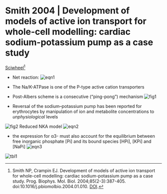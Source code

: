 # Smith 2004 | Development of models of active ion transport for whole-cell modelling: cardiac sodium-potassium pump as a case study


[Sciwheel](https://sciwheel.com/work/#/items/6173790)[^Smith2004]

<!--more-->

* Net reaction: ![eqn1](https://user-images.githubusercontent.com/40054455/86723117-2fd06e80-c05a-11ea-8b97-497bc2be0d16.png)
* The Na/K-ATPase is one of the P-type active cation transporters
* Post-Albers scheme is a consecutive (“ping-pong”) mechanism
![fig1](https://user-images.githubusercontent.com/40054455/86723125-319a3200-c05a-11ea-9106-a384fe89bb99.png)

* Reversal of the sodium–potassium pump has been reported for erythrocytes by manipulation of ion and metabolite concentrations to *unphysiological* levels

![fig2 Reduced NKA model](https://user-images.githubusercontent.com/40054455/86723128-3232c880-c05a-11ea-9046-8c8f796ebaa4.png)
![eqn2](https://user-images.githubusercontent.com/40054455/86723120-30690500-c05a-11ea-960a-27dfb1b9e436.png)

* the expression for α3- must also account for the equilibrium between free inorganic phosphate [Pi] and its bound species [HPi], [KPi] and [NaPi]
![eqn3](https://user-images.githubusercontent.com/40054455/86723122-31019b80-c05a-11ea-88e7-282de8dd837f.png)

![tbl1](https://user-images.githubusercontent.com/40054455/86723133-32cb5f00-c05a-11ea-9ef4-78678043910e.png)

[^Smith2004]: Smith NP, Crampin EJ. Development of models of active ion transport for whole-cell modelling: cardiac sodium-potassium pump as a case study. Prog. Biophys. Mol. Biol. 2004;85(2-3):387-405. doi:10.1016/j.pbiomolbio.2004.01.010. [DOI](https://doi.org/10.1016/j.pbiomolbio.2004.01.010).

